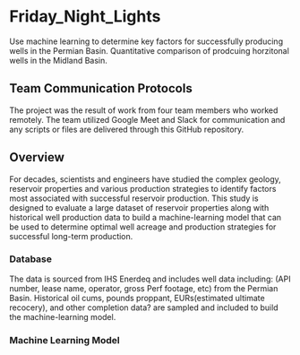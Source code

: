 # Friday_Night_Lights
Use machine learning to determine key factors for successfully producing wells in the Permian Basin. Quantitative comparison of prodcuing horzitonal wells in the Midland Basin.  

## Team Communication Protocols

The project was the result of work from four team members who worked remotely.  The team utilized Google Meet and Slack for communication and any scripts or files are delivered through this GitHub repository.

## Overview

For decades, scientists and engineers have studied the complex geology, reservoir properties and various production strategies to identify factors most associated with successful reservoir production.  This study is designed to evaluate a large dataset of reservoir properties along with historical well production data to build a machine-learning model that can be used to determine optimal well acreage and production strategies for successful long-term production.
 
### Database

The data is sourced from IHS Enerdeq and includes well data including: (API number, lease name, operator, gross Perf footage, etc)  from the Permian Basin.  Historical oil cums, pounds proppant, EURs(estimated ultimate recocery), and other completion data?  are sampled and included to build the machine-learning model.

### Machine Learning Model
